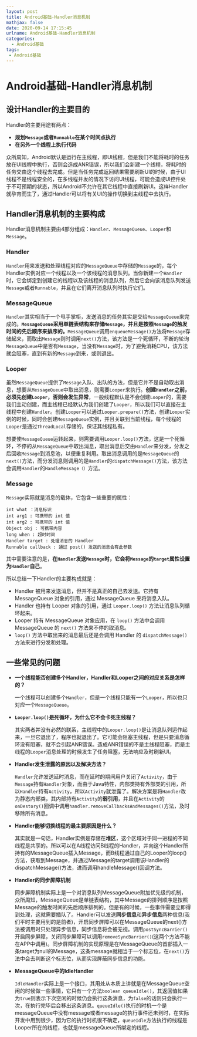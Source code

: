 ```yaml
---
layout: post
title: Android基础-Handler消息机制
mathjax: false
date: 2020-09-14 17:15:45
urlname: Android基础-Handler消息机制
categories:
  - Android基础
tags:
 - Android基础
---
```


# Android基础-Handler消息机制

## 设计Handler的主要目的

Handler的主要用途有两点：

- **规划`Message`或者`Runnable`在某个时间点执行**
- **在另外一个线程上执行代码**

众所周知，Android默认是运行在主线程，即UI线程，但是我们不能将耗时的任务放在UI线程中执行，否则会造成ANR错误，所以我们会新建一个线程，将耗时的任务交由这个线程去完成。但是当任务完成返回结果需要刷新UI的时候，由于UI线程不是线程安全的，在多线程并发的情况下访问UI线程，可能会造成UI控件处于不可预期的状态，所以Android不允许在其它线程中直接刷新UI。这样Handler就孕育而生了，通过Handler可以将有关UI的操作切换到主线程中去执行。

## Handler消息机制的主要构成

Handler消息机制主要由4部分组成：`Handler`、`MessageQueue`、`Looper`和`Message`。

### Handler

`Handler`用来发送和处理线程对应的`MessageQueue`中存储的`Message`的，每个Handler实例对应一个线程以及一个该线程的消息队列。当你新建一个`Handler`时，它会绑定到创建它的线程以及该线程的消息队列，然后它会向该消息队列发送`Message`或者`Runnable`，并且在它们离开消息队列时执行它们。

### MessageQueue

`Handler`其实相当于一个甩手掌柜，发送消息的任务其实是交给`MessageQueue`来完成的。**`MessageQueue`采用单链表结构来存储`Message`，并且是按照`Message`的触发时间的先后顺序来排序的。**`MessageQueue`调用`enqueueMessage()`方法将`Message`存储起来，而取出`Message`则时调用`next()`方法，该方法是一个死循环，不断的轮询`MessageQueue`中是否有`Message`，当没有`Message`时，为了避免消耗CPU，该方法就会阻塞，直到有新的`Message`到来，或则退出。

### Looper

虽然`MessageQueue`提供了`Message`入队、出队的方法，但是它并不是自动取出消息，想要从`MessageQueue`中取出消息，则需要`Looper`来执行。**创建`Handler`之前，必须先创建`Looper`，否则会发生异常**，一般线程默认是不会创建`Looper`的，需要我们主动创建，而主线程已经默认为我们创建了`Looper`，所以我们可以直接在主线程中创建`Handler`。创建`Looper`可以通过`Looper.prepare()`方法，创建`Looper`实例的时候，同时会创建`MessageQueue`实例，并且关联到当前线程，每个线程的`Looper`是通过`ThreadLocal`存储的，保证其线程私有。

想要使`MessageQueue`运转起来，则需要调用`Looper.loop()`方法，这是一个死循环，不停的从`MessageQueue`中取出消息，取出消息后交由`Handler`来分发，分发之后回收`Message`到消息池，以便重复利用。取出消息调用的是`MessageQueue`的`next()`方法，而分发消息则调用的是`Handler`的`dispatchMessage()`方法，该方法会调用`Handler`的`HandleMessage（）`方法。

### Message

`Message`实际就是消息的载体，它包含一些重要的属性：

```
int what ：消息标识
int arg1 : 可携带的 int 值
int arg2 : 可携带的 int 值
Object obj : 可携带内容
long when : 超时时间
Handler target : 处理消息的 Handler
Runnable callback : 通过 post() 发送的消息会有此参数
```

其中需要注意的是，**在`Handler`发送`Message`时，它会将`Message`的`target`属性设置为`Handler`自己**。

所以总结一下Handler的主要构成就是：

- Handler 被用来发送消息，但并不是真正的自己去发送。它持有 MessageQueue 对象的引用，通过 MessageQueue 来将消息入队。
- Handler 也持有 Looper 对象的引用，通过 `Looper.loop()` 方法让消息队列循环起来。
- Looper 持有 MessageQueue 对象应用，在 `loop()` 方法中会调用 MessageQueue 的 `next()` 方法来不停的取消息。
- `loop()` 方法中取出来的消息最后还是会调用 Handler 的 `dispatchMessage()` 方法来进行分发和处理。

## 一些常见的问题

- **一个线程能否创建多个Handler，Handler和Looper之间的对应关系是怎样的？**

  一个线程可以创建多个`Handler`，但是一个线程只能有一个`Looper`，所以也只对应一个`MessageQueue`。

- **`Looper.loop()`是死循环，为什么它不会卡死主线程？**

  其实两者并没有必然的联系，主线程中的`Looper.loop()`是让消息队列运作起来，一旦它退出了，程序也就退出了。它可能会阻塞主线程，但是只要消息循环没有阻塞，就不会引起ANR错误。造成ANR错误的不是主线程阻塞，而是主线程的`Looper`消息处理的时候发生了任务阻塞，无法响应及时刷新UI。

- **Handler发生泄露的原因以及解决方法？**

  `Handler`允许发送延时消息，而在延时的期间用户关闭了`Activity`，由于`Message`持有`Handler`对象，而由于Java特性，内部类持有外部类的引用，所以`Handler`持有`Activity`，所以`Activity`就泄露了。解决方案是将`Handler`改为静态内部类，其内部持有`Activity`的**弱引用**，并且在`Activity`的`onDestory()`回调中调用`handler.removeCallbacksAndMessages()`方法，及时移除所有消息。
  
- **Handler能够切换线程的最主要原因是什么？**

  其实就是一句话，Handler实例是存储在**堆区**，这个区域对于同一进程的不同线程是共享的。所以可以在A线程访问B线程的Handler，并向这个Handler所持有的MessageQueue插入Message，而B线程通过自己的Looper的loop()方法，获取到Message，并通过Message的target调用该Handler的dispatchMessage()方法，进而调用handleMessage()回调方法。

- **Handler的同步屏障机制**

  同步屏障机制实际上是一个对消息队列MessageQueue附加优先级的机制，众所周知，MessageQueue是单链表结构，其中Message的排列顺序是按照Message的触发时间的先后顺序排列的。但是有的时候，一些事件需要立即得到处理，这就需要插队了。Handler可以发送**同步信息**和**异步信息**两种信息(我们平时主要用到的是前者)，开启同步屏障可以在MessageQueue的next()方法被调用时只处理异步信息，同步信息将会被无视。调用`postSyncBarrier()`开启同步屏障，关闭同步屏障可以调用`removeSyncBarrier()`(这两个方法不能在APP中调用)。同步屏障机制的实现原理是在MessageQueue的首部插入一条target为null的Message，这条message就相当于一个标志位，在`next()`方法中会去判断这个标志位，从而实现屏蔽同步信息的功能。

- **MessageQueue中的IdleHandler**

  `IdleHandler`实际上是一个接口，其用处从本质上讲就是在MessageQueue空闲的时候做一些事情，它只有一个方法`boolean queueIdle()`，其返回值如果为`true`则表示下次空闲的时候仍会执行这条消息，为`false`的话则只会执行一次，在执行完毕后会移出这条消息。`queueIdle()`执行的时机一个是messageQueue中没有message或者message的执行事件还未到时，在实际开发中用到很少，因为它的执行时机很不确定，`queueIdle`方法执行的线程是Looper所在的线程，也就是messageQueue所绑定的线程。
